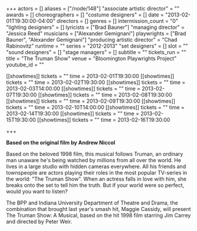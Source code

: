 +++
actors = []
aliases = ["/node/148"]
"associate artistic director" = ""
awards = []
choreographers = []
"costume designers" = []
date = "2013-02-01T19:30:00-04:00"
directors = []
genres = []
intermission_count = "0"
"lighting designers" = []
lyricists = ["Brad Bauner"]
"managing director" = "Jessica Reed"
musicians = ["Alexander Gemignani"]
playwrights = ["Brad Bauner", "Alexander Gemignani"]
"producing artistic director" = "Chad Rabinovitz"
runtime = ""
series = "2012-2013"
"set designers" = []
slot = ""
"sound designers" = []
"stage managers" = []
subtitle = ""
tickets_run = ""
title = "The Truman Show"
venue = "Bloomington Playwrights Project"
youtube_id = ""

[[showtimes]]
  tickets = ""
  time = 2013-02-01T19:30:00
[[showtimes]]
  tickets = ""
  time = 2013-02-02T19:30:00
[[showtimes]]
  tickets = ""
  time = 2013-02-03T14:00:00
[[showtimes]]
  tickets = ""
  time = 2013-02-07T19:30:00
[[showtimes]]
  tickets = ""
  time = 2013-02-08T19:30:00
[[showtimes]]
  tickets = ""
  time = 2013-02-09T19:30:00
[[showtimes]]
  tickets = ""
  time = 2013-02-10T14:00:00
[[showtimes]]
  tickets = ""
  time = 2013-02-14T19:30:00
[[showtimes]]
  tickets = ""
  time = 2013-02-15T19:30:00
[[showtimes]]
  tickets = ""
  time = 2013-02-16T19:30:00

+++

**Based on the original film by Andrew Niccol**

Based on the beloved 1998 film, this musical follows Truman, an ordinary man unaware he's being watched by millions from all over the world. He lives in a large studio with hidden cameras everywhere. All his friends and townspeople are actors playing their roles in the most popular TV-series in the world: "The Truman Show". When an actress falls in love with him, she breaks onto the set to tell him the truth. But if your world were so perfect, would you want to listen?

The BPP and Indiana University Department of Theatre and Drama, the combination that brought last year's smash hit, Maggie Cassidy, will present The Truman Show: A Musical, based on the hit 1998 film starring Jim Carrey and directed by Peter Weir.

